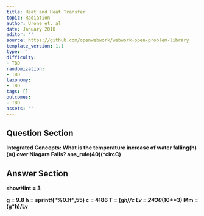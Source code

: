 ```yaml
---
title: Heat and Heat Transfer
topic: Radiation
author: Urone et. al
date: January 2018
editor: ''
source: https://github.com/openwebwork/webwork-open-problem-library
template_version: 1.1
type: ''
difficulty:
- TBD
randomization:
- TBD
taxonomy:
- TBD
tags: []
outcomes:
- TBD
assets: ''
---
```


## Question Section 

<b>
Integrated Concepts: What is the temperature increase of water falling(h)(m) over Niagara Falls? 
ans_rule(40)(^circC)



## Answer Section

showHint = 3

g = 9.8
h = sprintf("%0.1f",55)
c = 4186
T = (g*h)/c
Lv = 2430*(10**3)
Mm = (g*h)/Lv